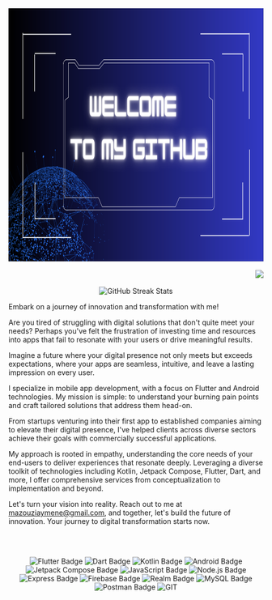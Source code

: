 <img height="500px" width="100%" src="https://raw.githubusercontent.com/El-Mazouzi/El-Mazouzi/main/banner-2.png" />


<p align="right">
  <img src="https://api.visitorbadge.io/api/VisitorHit?user=el-mazouzi&repo=el-mazouzi&countColor=%2308E8FF"/>
</p>




<p align="center"> 
    <img src="https://github-readme-streak-stats.herokuapp.com?user=el-mazouzi&amp;theme=leafy&amp;date_format=j%20M%5B%20Y%5D&amp;ring=047884&amp;sideNums=06ACBD&amp;dates=06ACBD&amp;currStreakNum=08E8FF&amp;currStreakLabel=08E8FF&amp;background=ffffff00&amp;hide_border=true" alt="GitHub Streak Stats"/>
    <br>
</p>

Embark on a journey of innovation and transformation with me!

Are you tired of struggling with digital solutions that don't quite meet your needs? Perhaps you've felt the frustration of investing time and resources into apps that fail to resonate with your users or drive meaningful results.

Imagine a future where your digital presence not only meets but exceeds expectations, where your apps are seamless, intuitive, and leave a lasting impression on every user. 

I specialize in mobile app development, with a focus on Flutter and Android technologies. My mission is simple: to understand your burning pain points and craft tailored solutions that address them head-on. 

From startups venturing into their first app to established companies aiming to elevate their digital presence, I've helped clients across diverse sectors achieve their goals with commercially successful applications.

My approach is rooted in empathy, understanding the core needs of your end-users to deliver experiences that resonate deeply. Leveraging a diverse toolkit of technologies including Kotlin, Jetpack Compose, Flutter, Dart, and more, I offer comprehensive services from conceptualization to implementation and beyond.

Let's turn your vision into reality. Reach out to me at mazouziaymene@gmail.com, and together, let's build the future of innovation. Your journey to digital transformation starts now.

 
 <br/> <br/>

 <p align="center">
 <img src="https://img.shields.io/badge/Flutter-02569B?logo=flutter&logoColor=fff&style=for-the-badge" alt="Flutter Badge">
 <img src="https://img.shields.io/badge/Dart-0175C2?logo=dart&logoColor=fff&style=for-the-badge" alt="Dart Badge">
 <img src="https://img.shields.io/badge/Kotlin-7F52FF?logo=kotlin&logoColor=fff&style=for-the-badge" alt="Kotlin Badge">
 <img src="https://img.shields.io/badge/Android-34A853?logo=android&logoColor=fff&style=for-the-badge" alt="Android Badge">
 <img src="https://img.shields.io/badge/Jetpack%20Compose-4285F4?logo=jetpackcompose&logoColor=fff&style=for-the-badge" alt="Jetpack Compose Badge">
 <img src="https://img.shields.io/badge/JavaScript-F7DF1E?logo=javascript&logoColor=000&style=for-the-badge" alt="JavaScript Badge">
 <img src="https://img.shields.io/badge/Node.js-5FA04E?logo=nodedotjs&logoColor=fff&style=for-the-badge" alt="Node.js Badge">
 <img src="https://img.shields.io/badge/Express-000?logo=express&logoColor=fff&style=for-the-badge" alt="Express Badge">
 <img src="https://img.shields.io/badge/Firebase-DD2C00?logo=firebase&logoColor=fff&style=for-the-badge" alt="Firebase Badge">
 <img src="https://img.shields.io/badge/Realm-39477F?logo=realm&logoColor=fff&style=for-the-badge" alt="Realm Badge">
 <img src="https://img.shields.io/badge/MySQL-4479A1?logo=mysql&logoColor=fff&style=for-the-badge" alt="MySQL Badge">
 <img src="https://img.shields.io/badge/Postman-FF6C37?logo=postman&logoColor=fff&style=for-the-badge" alt="Postman Badge">
  <img alt='GIT' src='https://img.shields.io/badge/git-%23F05033.svg?style=for-the-badge&logo=git&logoColor=white'/>
 </p>

</p>


